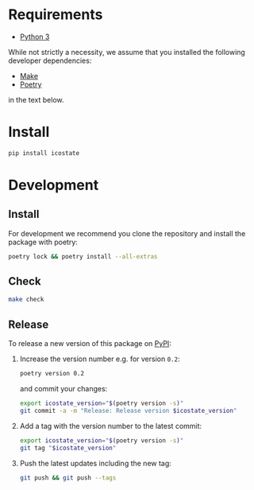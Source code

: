 # Requirements

- [Python 3](https://www.python.org)

While not strictly a necessity, we assume that you installed the following developer dependencies:

- [Make](<https://en.wikipedia.org/wiki/Make_(software)>)
- [Poetry](https://python-poetry.org)

in the text below.

# Install

```sh
pip install icostate
```

# Development

## Install

For development we recommend you clone the repository and install the package with poetry:

```sh
poetry lock && poetry install --all-extras
```

## Check

```sh
make check
```

## Release

To release a new version of this package on [PyPI](https://pypi.org/project/icostate/):

1. Increase the version number e.g. for version `0.2`:

   ```sh
   poetry version 0.2
   ```

   and commit your changes:

   ```sh
   export icostate_version="$(poetry version -s)"
   git commit -a -m "Release: Release version $icostate_version"
   ```

2. Add a tag with the version number to the latest commit:

   ```sh
   export icostate_version="$(poetry version -s)"
   git tag "$icostate_version"
   ```

3. Push the latest updates including the new tag:

   ```sh
   git push && git push --tags
   ```
